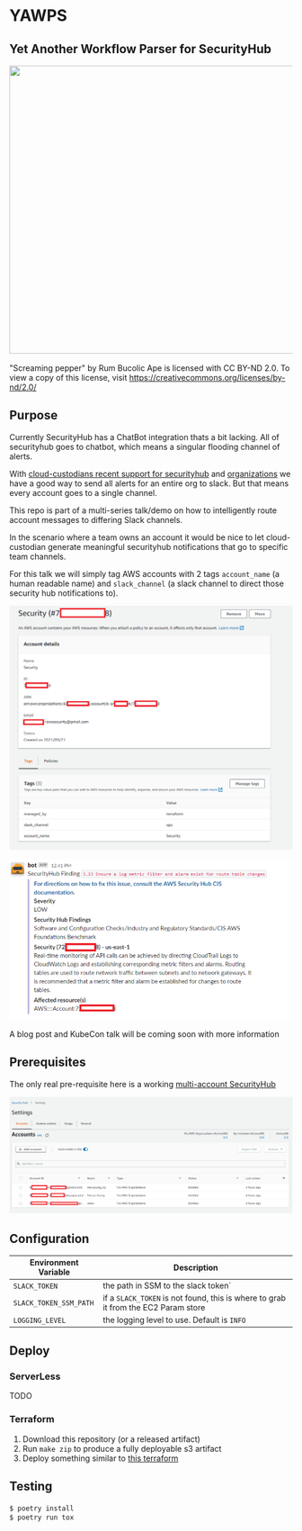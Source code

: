 YAWPS
=====

## **Y**et **A**nother **W**orkflow **P**arser for **S**ecurityHub

<img src="https://live.staticflickr.com/5484/11523000186_3b90090920_b.jpg" width="511" height="512">

"Screaming pepper" by Rum Bucolic Ape is licensed with CC BY-ND 2.0. To view a copy of this license, visit https://creativecommons.org/licenses/by-nd/2.0/

## Purpose ##

Currently SecurityHub has a ChatBot integration thats a bit lacking.
All of securityhub goes to chatbot, which means a singular flooding channel of alerts.

With [cloud-custodians recent support for securityhub](https://cloudcustodian.io/docs/aws/topics/securityhub.html) and [organizations](https://cloudcustodian.io/docs/tools/c7n-org.html) we have a good way to send all alerts for an entire org to slack. But that means every account goes to a single channel.

This repo is part of a multi-series talk/demo on how to intelligently route account messages to differing Slack channels.

In the scenario where a team owns an account it would be nice to let cloud-custodian generate meaningful securityhub notifications that go to specific team channels.

For this talk we will simply tag AWS accounts with 2 tags `account_name` (a human readable name) and `slack_channel` (a slack channel to direct those security hub notifications to).

![](./images/org.png)

![](./images/slack.png)

A blog post and KubeCon talk will be coming soon with more information

## Prerequisites ##

The only real pre-requisite here is a working [multi-account SecurityHub](https://docs.aws.amazon.com/securityhub/latest/userguide/securityhub-accounts.html)

![](./images/securityhub.png)

## Configuration ##

| Environment Variable | Description |
| --- | --- |
| `SLACK_TOKEN` | the path in SSM to the slack token` |
| `SLACK_TOKEN_SSM_PATH` | if a `SLACK_TOKEN` is not found, this is where to grab it from the EC2 Param store |
| `LOGGING_LEVEL` | the logging level to use. Default is `INFO` |


## Deploy ##

### ServerLess ###

TODO

### Terraform ###

1. Download this repository (or a released artifact)
2. Run `make zip` to produce a fully deployable s3 artifact
3. Deploy something similar to [this terraform](./terraform.tf)

## Testing ##

```
$ poetry install
$ poetry run tox
```
